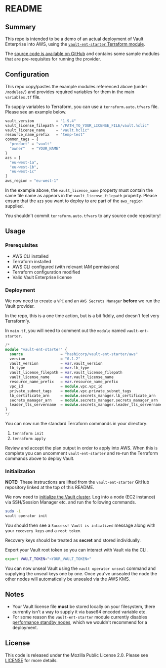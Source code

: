 # README

## Summary

This repo is intended to be a demo of an actual deployment of Vault Enterprise into AWS, using the [`vault-ent-starter` Terraform module](https://registry.terraform.io/modules/hashicorp/vault-ent-starter/aws/latest).

The [source code is available on GitHub](https://github.com/hashicorp/terraform-aws-vault-ent-starter) and contains some sample modules that are pre-requisites for running the provider.

## Configuration

This repo copy/pastes the example modules referenced above (under `/modules/`) and provides required variables for them in the main `variables.tf` file.

To supply variables to Terraform, you can use a `terraform.auto.tfvars` file. Please see an example below.

```terraform
vault_version          = "1.9.4"
vault_license_filepath = "/PATH_TO_YOUR_LICENSE_FILE/vault.hclic"
vault_license_name     = "vault.hclic"
resource_name_prefix   = "temp-test"
common_tags = {
  "product" = "vault"
  "owner"   = "YOUR_NAME"
}
azs = [
  "eu-west-1a",
  "eu-west-1b",
  "eu-west-1c"
]
aws_region = "eu-west-1"
```
In the example above, the `vault_license_name` property must contain the same file name as appears in the `vault_license_filepath` property. Please ensure that the `azs` you want to deploy to are part of the `aws_region` supplied.

You shouldn't commit `terraform.auto.tfvars` to any source code repository!

## Usage

### Prerequisites

* AWS CLI installed
* Terraform installed
* AWS CLI configured (with relevant IAM permissions)
* Terraform configuration modified
* Valid Vault Enterprise license

### Deployment

We now need to create a `VPC` and an `AWS Secrets Manager` __before__ we run the Vault provider.

In the repo, this is a one time action, but is a bit fiddly, and doesn't feel very Terraform'y.

In `main.tf`, you will need to comment out the `module` named `vault-ent-starter`.

```terraform
/*
module "vault-ent-starter" {
  source                 = "hashicorp/vault-ent-starter/aws"
  version                = "0.1.2"
  vault_version          = var.vault_version
  lb_type                = var.lb_type
  vault_license_filepath = var.vault_license_filepath
  vault_license_name     = var.vault_license_name
  resource_name_prefix   = var.resource_name_prefix
  vpc_id                 = module.vpc.vpc_id
  private_subnet_tags    = module.vpc.private_subnet_tags
  lb_certificate_arn     = module.secrets_manager.lb_certificate_arn
  secrets_manager_arn    = module.secrets_manager.secrets_manager_arn
  leader_tls_servername  = module.secrets_manager.leader_tls_servername
}
*/
```

You can now run the standard Terraform commands in your directory:

1. `terraform init`
2. `terraform apply`

Review and accept the plan output in order to apply into AWS. When this is complete you can uncomment `vault-ent-starter` and re-run the Terraform commands above to deploy Vault.

### Initialization

__NOTE:__ These instructions are lifted from the `vault-ent-starter` GitHub repository linked at the top of this README.

We now need to [initialize the Vault cluster](https://www.vaultproject.io/docs/commands/operator/init#operator-init). Log into a node (EC2 instance) via SSH/Session Manager etc. and run the following commands.

```bash
sudo -i
vault operator init
```
You should then see a `Success! Vault is intialized` message along with your `recovery keys` and a `root token`.

Recovery keys should be treated as __secret__ and stored individually.

Export your Vault root token so you can interact with Vault via the CLI.

```bash
export VAULT_TOKEN="<YOUR_VAULT_TOKEN>"
```

You can now unseal Vault using the `vault operator unseal` command and supplying the unseal keys one by one. Once you've unsealed the node the other nodes will automatically be unsealed via the AWS KMS.

## Notes

* Your Vault license file __must__ be stored locally on your filesystem, there currently isn't a way to supply it via base64 encoded variable etc.
* For some reason the `vault-ent-starter` module currently disables [performance standby nodes](https://www.vaultproject.io/docs/enterprise/performance-standby), which we wouldn't recommend for a deployment.

## License

This code is released under the Mozilla Public License 2.0. Please see
[LICENSE](https://github.com/hashicorp/terraform-aws-vault-ent-starter/blob/main/LICENSE)
for more details.